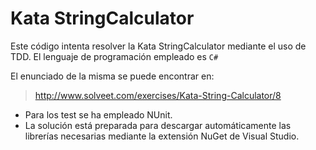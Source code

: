 Kata StringCalculator
================

Este código intenta resolver la Kata StringCalculator mediante el uso de TDD. El lenguaje de programación empleado es `C#`

El enunciado de la misma se puede encontrar en:

><http://www.solveet.com/exercises/Kata-String-Calculator/8>

* Para los test se ha empleado NUnit.
* La solución está preparada para descargar automáticamente las librerías necesarias mediante la extensión NuGet de Visual Studio.